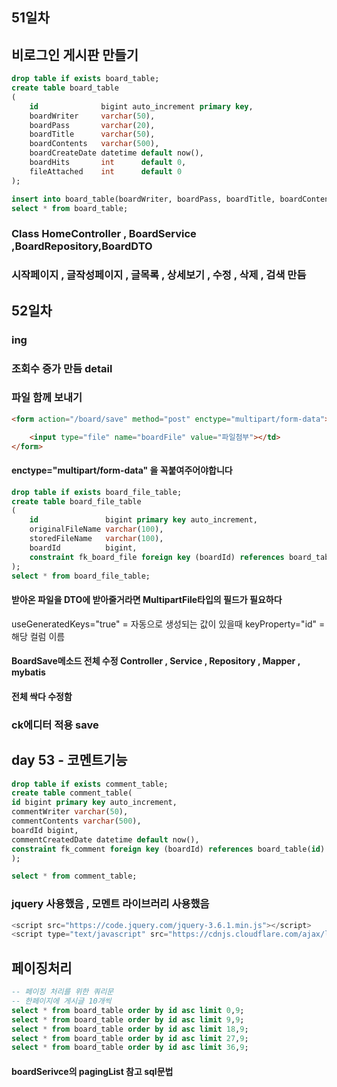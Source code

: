 ## 51일차
## 비로그인 게시판 만들기

```sql
drop table if exists board_table;
create table board_table
(
    id              bigint auto_increment primary key,
    boardWriter     varchar(50),
    boardPass       varchar(20),
    boardTitle      varchar(50),
    boardContents   varchar(500),
    boardCreateDate datetime default now(),
    boardHits       int      default 0,
    fileAttached    int      default 0
);

insert into board_table(boardWriter, boardPass, boardTitle, boardContents) value('아무나','1234','아무나1','일단틀어');
select * from board_table;
```
### Class HomeController , BoardService ,BoardRepository,BoardDTO

### 시작페이지 , 글작성페이지 , 글목록 , 상세보기 , 수정 , 삭제 , 검색 만듬

## 52일차
### ing

### 조회수 증가 만듬 detail
### 파일 함께 보내기
```Html
<form action="/board/save" method="post" enctype="multipart/form-data">

    <input type="file" name="boardFile" value="파일첨부"></td>
</form>
```
####  enctype="multipart/form-data" 을 꼭붙여주어야합니다

```sql
drop table if exists board_file_table;
create table board_file_table
(
    id               bigint primary key auto_increment,
    originalFileName varchar(100),
    storedFileName   varchar(100),
    boardId          bigint,
    constraint fk_board_file foreign key (boardId) references board_table (id) on delete cascade
);
select * from board_file_table;
```
#### 받아온 파일을 DTO에 받아줄거라면 MultipartFile타입의 필드가 필요하다

useGeneratedKeys="true" = 자동으로 생성되는 값이 있을때 
keyProperty="id" = 해당 컬럼 이름

#### BoardSave메소드 전체 수정 Controller , Service , Repository , Mapper , mybatis
#### 전체 싹다 수정함

### ck에디터 적용 save

## day 53 - 코멘트기능
```sql
drop table if exists comment_table;
create table comment_table(
id bigint primary key auto_increment,
commentWriter varchar(50),
commentContents varchar(500),
boardId bigint,
commentCreatedDate datetime default now(),
constraint fk_comment foreign key (boardId) references board_table(id) on delete cascade
);

select * from comment_table;
```
### jquery 사용했음 , 모멘트 라이브러리 사용했음
```javascript
<script src="https://code.jquery.com/jquery-3.6.1.min.js"></script>
<script type="text/javascript" src="https://cdnjs.cloudflare.com/ajax/libs/moment.js/2.24.0/moment.min.js"></script>
```

## 페이징처리
``` sql
-- 페이징 처리를 위한 쿼리문
-- 한페이지에 게시글 10개씩
select * from board_table order by id asc limit 0,9;
select * from board_table order by id asc limit 9,9;
select * from board_table order by id asc limit 18,9;
select * from board_table order by id asc limit 27,9;
select * from board_table order by id asc limit 36,9;
```
#### boardSerivce의 pagingList 참고 sql문법